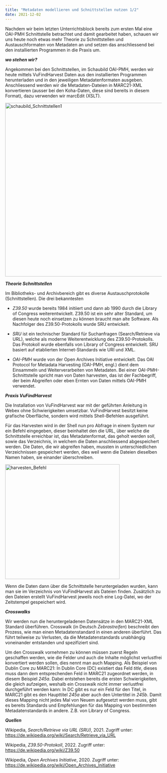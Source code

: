 ```yaml
---
title: "Metadaten modellieren und Schnittstellen nutzen 1/2"
date: 2021-12-02
---
```

Nachdem wir beim letzten Unterrichtsblock bereits zum ersten Mal eine OAI-PMH Schnittstelle betrachtet und damit gearbeitet haben, schauen wir uns heute noch etwas mehr Theorie zu Schnittstellen und Austauschformaten von Metadaten an und setzen das anschliessend bei den installierten Programmen in die Praxis um.

***wo stehen wir?***

Angekommen bei den Schnittstellen, im Schaubild OAI-PMH, werden wir heute mittels VuFindHarvest Daten aus den installierten Programmen herunterladen und in den jeweiligen Metadatenformaten ausgeben. Anschliessend werden wir die Metadaten-Dateien in MARC21-XML konvertieren (ausser bei den Koha-Daten, diese sind bereits in diesem Format), dazu verwenden wir marcEdit (XSLT).

<img width="557" alt="schaubild_Schnittstellen1" src="https://user-images.githubusercontent.com/74451681/151691366-fb59ca08-9579-4a5a-91ab-84771bdc5723.png">

***Theorie Schnittstellen***

Im Bibliotheks- und Archivbereich gibt es diverse Austauschprotokolle (Schnittstellen). Die drei bekanntesten

-	_Z39.50_ wurde bereits 1984 initiiert und dann ab 1990 durch die Library of Congress weiterentwickelt. Z39.50 ist ein sehr alter Standard, um diesen heute noch einsetzen zu können braucht man alte Software. Als Nachfolger des Z39.50-Protokolls wurde SRU entwickelt. 

-	_SRU_ ist ein technischer Standard für Suchanfragen (Search/Retrieve via URL), welche als moderne Weiterentwicklung des Z39.50-Protokolls. Das Protokoll wurde ebenfalls von Library of Congress entwickelt. SRU basiert auf etablierten Internet-Standards wie URI und XML.

-	_OAI-PMH_ wurde von der Open Archives Initiative entwickelt. Das OAI Protocol for Metadata Harvesting (OAI-PMH, engl.) dient dem Einsammeln und Weiterverarbeiten von Metadaten. Bei einer OAI-PMH-Schnittstelle spricht man von Daten harvesten, das ist der Fachbegriff, der beim Abgreifen oder eben Ernten von Daten mittels OAI-PMH verwendet.

***Praxis VuFindHarvest***

Die Installation von VuFindHarvest war mit der geführten Anleitung in Webex ohne Schwierigkeiten umsetzbar. VuFindHarvest besitzt keine grafische Oberfläche, sondern wird mittels Shell-Befehlen ausgeführt. 

Für das Harvesten wird in der Shell nun pro Abfrage in einem System nur ein Befehl eingegeben, dieser beinhaltet den die URL, über welche die Schnittstelle erreichbar ist, das Metadatenformat, das geholt werden soll, sowie das Verzeichnis, in welchem die Daten anschliessend abgespeichert werden. Die Daten, die wir abgreifen haben, mussten in unterschiedlichen Verzeichnissen gespeichert werden, dies weil wenn die Dateien dieselben Namen haben, sie einander überschreiben.

<img width="368" alt="harvesten_Befehl" src="https://user-images.githubusercontent.com/74451681/151694703-8dc0edf1-ab56-46e3-a73d-ecb30a2aa468.PNG">

Wenn die Daten dann über die Schnittstelle heruntergeladen wurden, kann man sie im Verzeichnis von VuFindHarvest als Dateien finden. Zusätzlich zu den Dateien erstellt VuFindHarvest jeweils noch eine Log-Datei, wo der Zeitstempel gespeichert wird.

***Crosswalks***

Wir werden nun die heruntergeladenen Datensätze in den MARC21-XML Standard überführen. Crosswalk (in Deutsch *Zebrastreifen*) beschreibt den Prozess, wie man einen Metadatenstandard in einen anderen überführt. Das führt teilweise zu Verlusten, da die Metadatenstandards unabhängig voneinander entstanden und spezifiziert sind. 

Um den Crosswalk vornehmen zu können müssen zuerst Regeln geschaffen werden, wie die Felder und auch die Inhalte möglichst verlustfrei konvertiert werden sollen, dies nennt man auch Mapping. Als Beispiel von Dublin Core zu MARC21: In Dublin Core (DC) existiert das Feld *title*, dieses muss dann dem entsprechenden Feld in MARC21 zugeordnet werden, in diesem Beispiel *245a*. Dabei entstehen bereits die ersten Schwierigkeiten, die gleich aufzeigen, weshalb ein Crosswalk nicht immer verlustfrei durchgeführt werden kann: In DC gibt es nur ein Feld für den Titel, in MARC21 gibt es den Haupttitel *245a* aber auch den Untertitel in *245b*. Damit dieses Mapping nicht jedes Mal von Neuem aufgesetzt werden muss, gibt es bereits Standards und Empfehlungen für das Mapping von bestimmten Metadatenstandards in andere. Z.B. von Library of Congress.


***Quellen***

Wikipedia, *Search/Retrieve via URL (SRU)*, 2021. Zugriff unter: https://de.wikipedia.org/wiki/Search/Retrieve_via_URL

Wikipedia, *Z39.50-Protokoll*, 2022. Zugriff unter: https://de.wikipedia.org/wiki/Z39.50

Wikipedia, *Open Archives Initiative*, 2020. Zugriff unter: https://de.wikipedia.org/wiki/Open_Archives_Initiative


